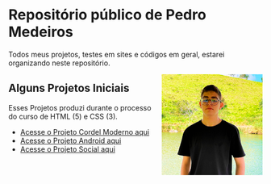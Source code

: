 # Repositório público de Pedro Medeiros

Todos meus projetos, testes em sites e códigos em geral, estarei organizando neste repositório.

<img align="right" src="imagens/imagem-dois.png" width="200">

## Alguns Projetos Iniciais

Esses Projetos produzi durante o processo do curso de HTML (5) e CSS (3).

* [Acesse o Projeto Cordel Moderno aqui](https://pedro-sousaz.github.io/projeto-cordel/)
* [Acesse o Projeto Android aqui](https://github.com/gustavoguanabara/html-css/tree/master/exercicios)
* [Acesse o Projeto Social aqui](https://pedro-sousaz.github.io/projeto-social/)


